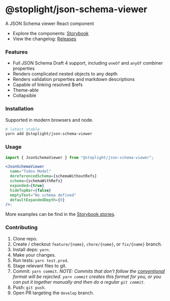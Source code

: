 # @stoplight/json-schema-viewer

<!-- BADGES -->

A JSON Schema viewer React component

- Explore the components: [Storybook](https://stoplightio.github.io/json-schema-viewer)
- View the changelog: [Releases](https://github.com/stoplightio/json-schema-viewer/releases)

### Features

- Full JSON Schema Draft 4 support, including `oneOf` and `anyOf` combiner properties
- Renders complicated nested objects to any depth
- Renders validation properties and markdown descriptions
- Capable of linking resolved \$refs
- Theme-able
- Collapsible

### Installation

Supported in modern browsers and node.

```bash
# latest stable
yarn add @stoplight/json-schema-viewer
```

### Usage

```jsx
import { JsonSchemaViewer } from "@stoplight/json-schema-viewer";

<JsonSchemaViewer
  name="Todos Model"
  dereferencedSchema={schemaWithoutRefs}
  schema={schemaWithRefs}
  expanded={true}
  hideTopBar={false}
  emptyText="No schema defined"
  defaultExpandedDepth={0}
/>;
```

More examples can be find in the [Storybook stories](./src/__stories__/JsonSchemaViewer.tsx).

### Contributing

1. Clone repo.
2. Create / checkout `feature/{name}`, `chore/{name}`, or `fix/{name}` branch.
3. Install deps: `yarn`.
4. Make your changes.
5. Run tests: `yarn test.prod`.
6. Stage relevant files to git.
7. Commit: `yarn commit`. _NOTE: Commits that don't follow the [conventional](https://github.com/marionebl/commitlint/tree/master/%40commitlint/config-conventional) format will be rejected. `yarn commit` creates this format for you, or you can put it together manually and then do a regular `git commit`._
8. Push: `git push`.
9. Open PR targeting the `develop` branch.
